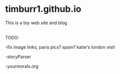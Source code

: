 # timburr1.github.io
This is a toy web site and blog

<br>TODO:

-fix image links; paris pics? spain? katie's london visit

-storyParser

-yourmorals.org
